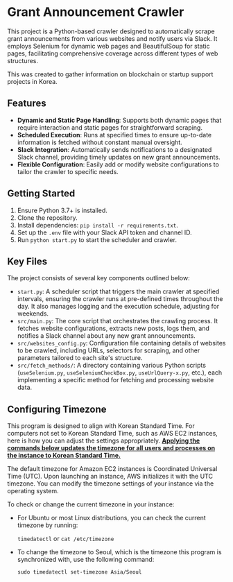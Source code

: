 # Grant Announcement Crawler

This project is a Python-based crawler designed to automatically scrape grant announcements from various websites and notify users via Slack. It employs Selenium for dynamic web pages and BeautifulSoup for static pages, facilitating comprehensive coverage across different types of web structures.

This was created to gather information on blockchain or startup support projects in Korea.

## Features

- **Dynamic and Static Page Handling**: Supports both dynamic pages that require interaction and static pages for straightforward scraping.
- **Scheduled Execution**: Runs at specified times to ensure up-to-date information is fetched without constant manual oversight.
- **Slack Integration**: Automatically sends notifications to a designated Slack channel, providing timely updates on new grant announcements.
- **Flexible Configuration**: Easily add or modify website configurations to tailor the crawler to specific needs.

## Getting Started

1. Ensure Python 3.7+ is installed.
2. Clone the repository.
3. Install dependencies: `pip install -r requirements.txt`.
4. Set up the `.env` file with your Slack API token and channel ID.
5. Run `python start.py` to start the scheduler and crawler.

## Key Files

The project consists of several key components outlined below:

- `start.py`: A scheduler script that triggers the main crawler at specified intervals, ensuring the crawler runs at pre-defined times throughout the day. It also manages logging and the execution schedule, adjusting for weekends.
- `src/main.py`: The core script that orchestrates the crawling process. It fetches website configurations, extracts new posts, logs them, and notifies a Slack channel about any new grant announcements.
- `src/websites_config.py`: Configuration file containing details of websites to be crawled, including URLs, selectors for scraping, and other parameters tailored to each site's structure.
- `src/fetch_methods/`: A directory containing various Python scripts (`useSelenium.py`, `useSeleniumCheckBox.py`, `useUrlQuery-x.py`, etc.), each implementing a specific method for fetching and processing website data.

## Configuring Timezone

This program is designed to align with Korean Standard Time. For computers not set to Korean Standard Time, such as AWS EC2 instances, here is how you can adjust the settings appropriately. **<ins>Applying the commands below updates the timezone for all users and processes on the instance to Korean Standard Time.</ins>**


The default timezone for Amazon EC2 instances is Coordinated Universal Time (UTC). Upon launching an instance, AWS initializes it with the UTC timezone. You can modify the timezone settings of your instance via the operating system.

To check or change the current timezone in your instance:

- For Ubuntu or most Linux distributions, you can check the current timezone by running:

  `timedatectl` or `cat /etc/timezone`

- To change the timezone to Seoul, which is the timezone this program is synchronized with, use the following command:

  `sudo timedatectl set-timezone Asia/Seoul`